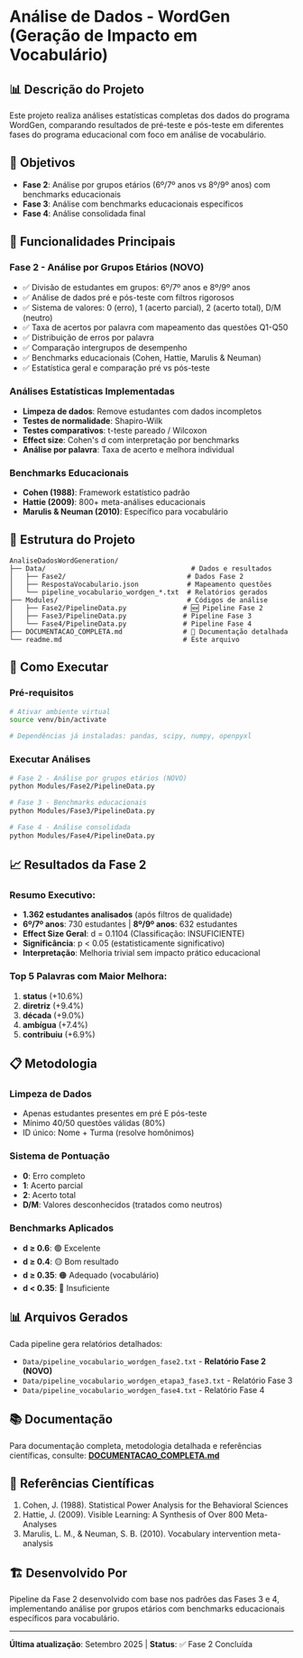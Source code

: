 # Análise de Dados - WordGen (Geração de Impacto em Vocabulário)

## 📊 Descrição do Projeto

Este projeto realiza análises estatísticas completas dos dados do programa WordGen, comparando resultados de pré-teste e pós-teste em diferentes fases do programa educacional com foco em análise de vocabulário.

## 🎯 Objetivos

- **Fase 2**: Análise por grupos etários (6º/7º anos vs 8º/9º anos) com benchmarks educacionais
- **Fase 3**: Análise com benchmarks educacionais específicos  
- **Fase 4**: Análise consolidada final

## 🔧 Funcionalidades Principais

### Fase 2 - Análise por Grupos Etários (NOVO)
- ✅ Divisão de estudantes em grupos: 6º/7º anos e 8º/9º anos
- ✅ Análise de dados pré e pós-teste com filtros rigorosos
- ✅ Sistema de valores: 0 (erro), 1 (acerto parcial), 2 (acerto total), D/M (neutro)
- ✅ Taxa de acertos por palavra com mapeamento das questões Q1-Q50
- ✅ Distribuição de erros por palavra
- ✅ Comparação intergrupos de desempenho
- ✅ Benchmarks educacionais (Cohen, Hattie, Marulis & Neuman)
- ✅ Estatística geral e comparação pré vs pós-teste

### Análises Estatísticas Implementadas
- **Limpeza de dados**: Remove estudantes com dados incompletos
- **Testes de normalidade**: Shapiro-Wilk
- **Testes comparativos**: t-teste pareado / Wilcoxon
- **Effect size**: Cohen's d com interpretação por benchmarks
- **Análise por palavra**: Taxa de acerto e melhora individual

### Benchmarks Educacionais
- **Cohen (1988)**: Framework estatístico padrão
- **Hattie (2009)**: 800+ meta-análises educacionais  
- **Marulis & Neuman (2010)**: Específico para vocabulário

## 📁 Estrutura do Projeto

```
AnaliseDadosWordGeneration/
├── Data/                                    # Dados e resultados
│   ├── Fase2/                              # Dados Fase 2
│   ├── RespostaVocabulario.json            # Mapeamento questões
│   └── pipeline_vocabulario_wordgen_*.txt  # Relatórios gerados
├── Modules/                                # Códigos de análise
│   ├── Fase2/PipelineData.py              # 🆕 Pipeline Fase 2
│   ├── Fase3/PipelineData.py              # Pipeline Fase 3
│   └── Fase4/PipelineData.py              # Pipeline Fase 4
├── DOCUMENTACAO_COMPLETA.md               # 📖 Documentação detalhada
└── readme.md                              # Este arquivo
```

## 🚀 Como Executar

### Pré-requisitos
```bash
# Ativar ambiente virtual
source venv/bin/activate

# Dependências já instaladas: pandas, scipy, numpy, openpyxl
```

### Executar Análises
```bash
# Fase 2 - Análise por grupos etários (NOVO)
python Modules/Fase2/PipelineData.py

# Fase 3 - Benchmarks educacionais
python Modules/Fase3/PipelineData.py

# Fase 4 - Análise consolidada
python Modules/Fase4/PipelineData.py
```

## 📈 Resultados da Fase 2

### Resumo Executivo:
- **1.362 estudantes analisados** (após filtros de qualidade)
- **6º/7º anos**: 730 estudantes | **8º/9º anos**: 632 estudantes
- **Effect Size Geral**: d = 0.1104 (Classificação: INSUFICIENTE)
- **Significância**: p < 0.05 (estatisticamente significativo)
- **Interpretação**: Melhoria trivial sem impacto prático educacional

### Top 5 Palavras com Maior Melhora:
1. **status** (+10.6%)
2. **diretriz** (+9.4%)  
3. **década** (+9.0%)
4. **ambígua** (+7.4%)
5. **contribuiu** (+6.9%)

## 📋 Metodologia

### Limpeza de Dados
- Apenas estudantes presentes em pré E pós-teste
- Mínimo 40/50 questões válidas (80%)
- ID único: Nome + Turma (resolve homônimos)

### Sistema de Pontuação
- **0**: Erro completo
- **1**: Acerto parcial
- **2**: Acerto total
- **D/M**: Valores desconhecidos (tratados como neutros)

### Benchmarks Aplicados
- **d ≥ 0.6**: 🟢 Excelente
- **d ≥ 0.4**: 🟡 Bom resultado
- **d ≥ 0.35**: 🟠 Adequado (vocabulário)
- **d < 0.35**: 🔴 Insuficiente

## 📊 Arquivos Gerados

Cada pipeline gera relatórios detalhados:
- `Data/pipeline_vocabulario_wordgen_fase2.txt` - **Relatório Fase 2 (NOVO)**
- `Data/pipeline_vocabulario_wordgen_etapa3_fase3.txt` - Relatório Fase 3
- `Data/pipeline_vocabulario_wordgen_fase4.txt` - Relatório Fase 4

## 📚 Documentação

Para documentação completa, metodologia detalhada e referências científicas, consulte:
**[DOCUMENTACAO_COMPLETA.md](DOCUMENTACAO_COMPLETA.md)**

## 🔬 Referências Científicas

1. Cohen, J. (1988). Statistical Power Analysis for the Behavioral Sciences
2. Hattie, J. (2009). Visible Learning: A Synthesis of Over 800 Meta-Analyses  
3. Marulis, L. M., & Neuman, S. B. (2010). Vocabulary intervention meta-analysis

## 🏗️ Desenvolvido Por

Pipeline da Fase 2 desenvolvido com base nos padrões das Fases 3 e 4, implementando análise por grupos etários com benchmarks educacionais específicos para vocabulário.

---
**Última atualização**: Setembro 2025 | **Status**: ✅ Fase 2 Concluída